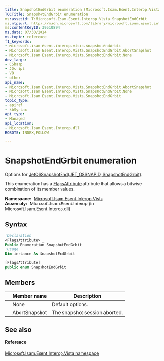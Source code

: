 ```yaml
---
title: SnapshotEndGrbit enumeration (Microsoft.Isam.Esent.Interop.Vista)
TOCTitle: SnapshotEndGrbit enumeration
ms:assetid: T:Microsoft.Isam.Esent.Interop.Vista.SnapshotEndGrbit
ms:mtpsurl: https://msdn.microsoft.com/library/microsoft.isam.esent.interop.vista.snapshotendgrbit(v=EXCHG.10)
ms:contentKeyID: 39510894
ms.date: 07/30/2014
ms.topic: reference
f1_keywords:
- Microsoft.Isam.Esent.Interop.Vista.SnapshotEndGrbit
- Microsoft.Isam.Esent.Interop.Vista.SnapshotEndGrbit.AbortSnapshot
- Microsoft.Isam.Esent.Interop.Vista.SnapshotEndGrbit.None
dev_langs:
- CSharp
- JScript
- VB
- other
api_name: 
- Microsoft.Isam.Esent.Interop.Vista.SnapshotEndGrbit.AbortSnapshot
- Microsoft.Isam.Esent.Interop.Vista.SnapshotEndGrbit.None
- Microsoft.Isam.Esent.Interop.Vista.SnapshotEndGrbit
topic_type: 
- apiref
- kbSyntax
api_type: 
- Managed
api_location: 
- Microsoft.Isam.Esent.Interop.dll
ROBOTS: INDEX,FOLLOW

---
```


# SnapshotEndGrbit enumeration

Options for [JetOSSnapshotEnd(JET_OSSNAPID, SnapshotEndGrbit)](dn351267\(v=exchg.10\).md).

This enumeration has a [FlagsAttribute](/dotnet/api/system.flagsattribute) attribute that allows a bitwise combination of its member values.

**Namespace:**  [Microsoft.Isam.Esent.Interop.Vista](hh558039\(v=exchg.10\).md)  
**Assembly:**  Microsoft.Isam.Esent.Interop (in Microsoft.Isam.Esent.Interop.dll)

## Syntax

``` vb
'Declaration
<FlagsAttribute> _
Public Enumeration SnapshotEndGrbit
'Usage
Dim instance As SnapshotEndGrbit
```

``` csharp
[FlagsAttribute]
public enum SnapshotEndGrbit
```

## Members

<table>
<thead>
<tr class="header">
<th></th>
<th>Member name</th>
<th>Description</th>
</tr>
</thead>
<tbody>
<tr class="odd">
<td></td>
<td>None</td>
<td>Default options.</td>
</tr>
<tr class="even">
<td></td>
<td>AbortSnapshot</td>
<td>The snapshot session aborted.</td>
</tr>
</tbody>
</table>


## See also

#### Reference

[Microsoft.Isam.Esent.Interop.Vista namespace](hh558039\(v=exchg.10\).md)